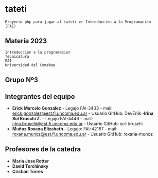 # tateti

    Proyecto php para jugar al tateti en Introduccion a la Programacion (FAI)
    
## Materia 2023 

    Introduccion a la programacion
    Tecnicatura
    FAI
    Universidad del Comahue  

## Grupo Nº3 
## Integrantes del equipo 

 - **Erick Marcelo Gonzalez** - Legajo FAI-3433 - mail: erick.gonzalez@est.fi.uncoma.edu.ar - Usuario GitHub: DevEriik 
 -**Irina Sol Bruschi Z.** - Legajo FAI-4446 - mail: irina.bruschi@est.fi.uncoma.edu.ar - Usuario GitHub: sol-bruschi
 - **Muñoz Roxana Elizabeth** - Legajo: FAI-42167  - mail: roxana.munoz@est.fi.uncoma.edu.ar - Usuario GitHub: roxana-munoz 
 ## Profesores de la catedra 

 - **Maria Jose Rotter**
 - **David Torchinsky** 
 - **Cristian Torres**